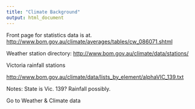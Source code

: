 ```yaml
---
title: "Climate Background"
output: html_document
---
```



Front page for statistics data is at.
http://www.bom.gov.au/climate/averages/tables/cw_086071.shtml

Weather station directory:
http://www.bom.gov.au/climate/data/stations/

Victoria rainfall stations

http://www.bom.gov.au/climate/data/lists_by_element/alphaVIC_139.txt

Notes: State is Vic. 139? Rainfall possibly.


Go to Weather & Climate data
